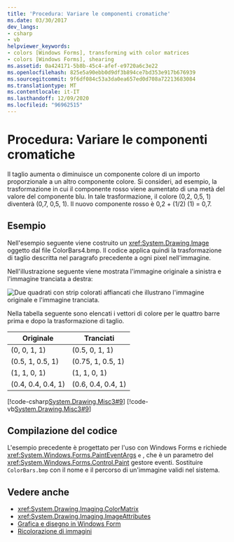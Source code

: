 ```yaml
---
title: 'Procedura: Variare le componenti cromatiche'
ms.date: 03/30/2017
dev_langs:
- csharp
- vb
helpviewer_keywords:
- colors [Windows Forms], transforming with color matrices
- colors [Windows Forms], shearing
ms.assetid: 0a424171-5b8b-45c4-afef-e9720a6c3e22
ms.openlocfilehash: 825e5a90ebb0d9df3b894ce7bd353e917b676939
ms.sourcegitcommit: 9f6df084c53a3da0ea657ed0d708a72213683084
ms.translationtype: MT
ms.contentlocale: it-IT
ms.lasthandoff: 12/09/2020
ms.locfileid: "96962515"
---
```

# <a name="how-to-shear-colors"></a>Procedura: Variare le componenti cromatiche
Il taglio aumenta o diminuisce un componente colore di un importo proporzionale a un altro componente colore. Si consideri, ad esempio, la trasformazione in cui il componente rosso viene aumentato di una metà del valore del componente blu. In tale trasformazione, il colore (0,2, 0,5, 1) diventerà (0,7, 0,5, 1). Il nuovo componente rosso è 0,2 + (1/2) (1) = 0,7.  
  
## <a name="example"></a>Esempio  
 Nell'esempio seguente viene costruito un <xref:System.Drawing.Image> oggetto dal file ColorBars4.bmp. Il codice applica quindi la trasformazione di taglio descritta nel paragrafo precedente a ogni pixel nell'immagine.  
  
 Nell'illustrazione seguente viene mostrata l'immagine originale a sinistra e l'immagine tranciata a destra:
  
 ![Due quadrati con strip colorati affiancati che illustrano l'immagine originale e l'immagine tranciata.](./media/how-to-shear-colors/original-image-sheared-image.png)  
  
 Nella tabella seguente sono elencati i vettori di colore per le quattro barre prima e dopo la trasformazione di taglio.  
  
|Originale|Tranciati|  
|--------------|-------------|  
|(0, 0, 1, 1)|(0.5, 0, 1, 1)|  
|(0.5, 1, 0.5, 1)|(0.75, 1, 0.5, 1)|  
|(1, 1, 0, 1)|(1, 1, 0, 1)|  
|(0.4, 0.4, 0.4, 1)|(0.6, 0.4, 0.4, 1)|  
  
 [!code-csharp[System.Drawing.Misc3#9](~/samples/snippets/csharp/VS_Snippets_Winforms/System.Drawing.Misc3/CS/Form1.cs#9)]
 [!code-vb[System.Drawing.Misc3#9](~/samples/snippets/visualbasic/VS_Snippets_Winforms/System.Drawing.Misc3/VB/Form1.vb#9)]  
  
## <a name="compiling-the-code"></a>Compilazione del codice  
 L'esempio precedente è progettato per l'uso con Windows Forms e richiede <xref:System.Windows.Forms.PaintEventArgs> `e` , che è un parametro del <xref:System.Windows.Forms.Control.Paint> gestore eventi. Sostituire `ColorBars.bmp` con il nome e il percorso di un'immagine validi nel sistema.  
  
## <a name="see-also"></a>Vedere anche

- <xref:System.Drawing.Imaging.ColorMatrix>
- <xref:System.Drawing.Imaging.ImageAttributes>
- [Grafica e disegno in Windows Form](graphics-and-drawing-in-windows-forms.md)
- [Ricolorazione di immagini](recoloring-images.md)
